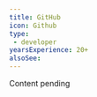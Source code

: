 ```yaml
---
title: GitHub
icon: Github
type:
 - developer
yearsExperience: 20+
alsoSee:
---
```


Content pending
